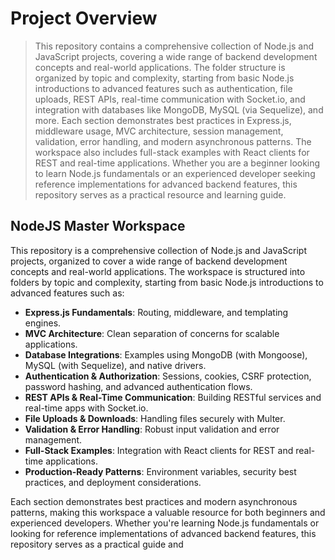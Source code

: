 # Project Overview

> This repository contains a comprehensive collection of Node.js and JavaScript projects, covering a wide range of backend development concepts and real-world applications. The folder structure is organized by topic and complexity, starting from basic Node.js introductions to advanced features such as authentication, file uploads, REST APIs, real-time communication with Socket.io, and integration with databases like MongoDB, MySQL (via Sequelize), and more. Each section demonstrates best practices in Express.js, middleware usage, MVC architecture, session management, validation, error handling, and modern asynchronous patterns. The workspace also includes full-stack examples with React clients for REST and real-time applications. Whether you are a beginner looking to learn Node.js fundamentals or an experienced developer seeking reference implementations for advanced backend features, this repository serves as a practical resource and learning guide.

## NodeJS Master Workspace

This repository is a comprehensive collection of Node.js and JavaScript projects, organized to cover a wide range of backend development concepts and real-world applications. The workspace is structured into folders by topic and complexity, starting from basic Node.js introductions to advanced features such as:

- **Express.js Fundamentals**: Routing, middleware, and templating engines.
- **MVC Architecture**: Clean separation of concerns for scalable applications.
- **Database Integrations**: Examples using MongoDB (with Mongoose), MySQL (with Sequelize), and native drivers.
- **Authentication & Authorization**: Sessions, cookies, CSRF protection, password hashing, and advanced authentication flows.
- **REST APIs & Real-Time Communication**: Building RESTful services and real-time apps with Socket.io.
- **File Uploads & Downloads**: Handling files securely with Multer.
- **Validation & Error Handling**: Robust input validation and error management.
- **Full-Stack Examples**: Integration with React clients for REST and real-time applications.
- **Production-Ready Patterns**: Environment variables, security best practices, and deployment considerations.

Each section demonstrates best practices and modern asynchronous patterns, making this workspace a valuable resource for both beginners and experienced developers. Whether you're learning Node.js fundamentals or looking for reference implementations of advanced backend features, this repository serves as a practical guide and
